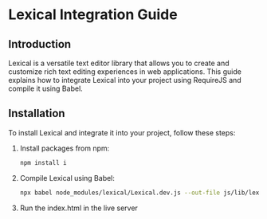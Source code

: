 # Lexical Integration Guide

## Introduction

Lexical is a versatile text editor library that allows you to create and customize rich text editing experiences in web applications. This guide explains how to integrate Lexical into your project using RequireJS and compile it using Babel.

## Installation

To install Lexical and integrate it into your project, follow these steps:

1. Install packages from npm:

   ```bash
   npm install i
   ```

2. Compile Lexical using Babel:

   ```bash
   npx babel node_modules/lexical/Lexical.dev.js --out-file js/lib/lexical.js
   ```

3. Run the index.html in the live server
